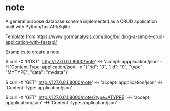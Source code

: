 
# note

A general purpose database schema inplemented as a CRUD application
built with Python/fastAPI/Sqlite

Template from https://www.gormanalysis.com/blog/building-a-simple-crud-application-with-fastapi/

Examples to create a note

$ curl -X 'POST' 'http://127.0.0.1:8000/note' -H 'accept: appplication/json' -H 'Content-Type: application/json' -d '{"rid": "0", "lid": "0", "type": "MYTYPE",  "data": "mydata"}'

$ curl -X 'GET' 'http://127.0.0.1:8000/note' -H 'accept: appplication/json' -H 'Content-Type: application/json'

$ curl -X 'GET' 'http://127.0.0.1:8000/note/?type=ATYPRE' -H 'accept: appplication/json' -H 'Content-Type: application/json'
